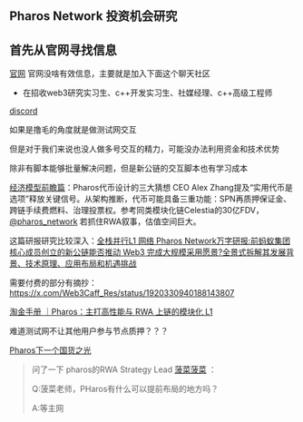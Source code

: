 ## Pharos Network 投资机会研究

## 首先从官网寻找信息

[官网](https://pharosnetwork.xyz/)  官网没啥有效信息，主要就是加入下面这个聊天社区

- 在招收web3研究实习生、c++开发实习生、社媒经理、c++高级工程师

[discord](https://discord.com/invite/pharos)

如果是撸毛的角度就是做测试网交互

但是对于我们来说也没人做多号交互的精力，可能没办法利用资金和技术优势

除非有脚本能够批量解决问题，但是新公链的交互脚本也有学习成本



[经济模型前瞻篇](https://x.com/HatunMur/status/1931685137080807683)：Pharos代币设计的三大猜想  CEO Alex Zhang提及“实用代币是选项”释放关键信号。从架构推断，代币可能具备三重功能：SPN再质押保证金、跨链手续费燃料、治理投票权。参考同类模块化链Celestia的30亿FDV，[@pharos_network](https://x.com/pharos_network) 若抓住RWA叙事，估值空间巨大。



这篇研报研究比较深入：[全栈并行L1 网络 Pharos Network万字研报:前蚂蚁集团核心成员创立的新公链能否推动 Web3 完成大规模采用愿景?全景式拆解其发展背景、技术原理、应用布局和机遇挑战](https://research.web3caff.com/archives/30838?ref=1)

需要付费的部分有摘抄：https://x.com/Web3Caff_Res/status/1920330940188143807

[淘金手册 ｜Pharos：主打高性能与 RWA 上链的模块化 L1](https://foresightnews.pro/article/detail/84415)

难道测试网不让其他用户参与节点质押？？？

[Pharos下一个国货之光](https://x.com/riyuexiaochu/status/1904863196298809572)

> 问了一下 pharos的RWA Strategy Lead   [菠菜菠菜](https://x.com/bocaibocai_) ：
>
> Q:菠菜老师，PHaros有什么可以提前布局的地方吗？
>
> A:等主网
